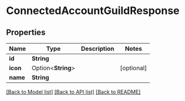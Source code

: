 # ConnectedAccountGuildResponse

## Properties

Name | Type | Description | Notes
------------ | ------------- | ------------- | -------------
**id** | **String** |  | 
**icon** | Option<**String**> |  | [optional]
**name** | **String** |  | 

[[Back to Model list]](../README.md#documentation-for-models) [[Back to API list]](../README.md#documentation-for-api-endpoints) [[Back to README]](../README.md)


